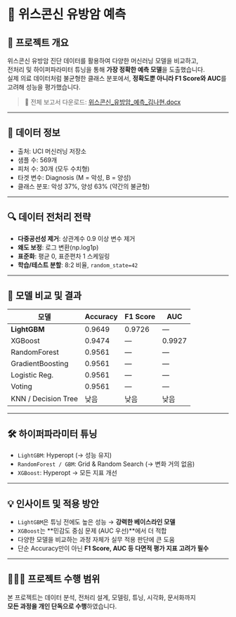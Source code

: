 # 🧬 위스콘신 유방암 예측

## 📌 프로젝트 개요
위스콘신 유방암 진단 데이터를 활용하여 다양한 머신러닝 모델을 비교하고,  
전처리 및 하이퍼파라미터 튜닝을 통해 **가장 정확한 예측 모델**을 도출했습니다.  
실제 의료 데이터처럼 불균형한 클래스 분포에서, **정확도뿐 아니라 F1 Score와 AUC**를 고려해 성능을 평가했습니다.

> 📄 전체 보고서 다운로드: [위스콘신_유방암_예측_김나현.docx](./위스콘신_유방암_예측_김나현.docx)

---

## 🧾 데이터 정보
- 출처: UCI 머신러닝 저장소
- 샘플 수: 569개
- 피처 수: 30개 (모두 수치형)
- 타겟 변수: Diagnosis (M = 악성, B = 양성)
- 클래스 분포: 악성 37%, 양성 63% (약간의 불균형)

---

## 🔍 데이터 전처리 전략
- **다중공선성 제거**: 상관계수 0.9 이상 변수 제거
- **왜도 보정**: 로그 변환(np.log1p)
- **표준화**: 평균 0, 표준편차 1 스케일링
- **학습/테스트 분할**: 8:2 비율, `random_state=42`

---

## 🤖 모델 비교 및 결과
| 모델          | Accuracy | F1 Score | AUC    |
|---------------|----------|----------|--------|
| **LightGBM**  | 0.9649   | 0.9726   | —      |
| XGBoost       | 0.9474   | —        | 0.9927 |
| RandomForest  | 0.9561   | —        | —      |
| GradientBoosting | 0.9561 | —        | —      |
| Logistic Reg. | 0.9561   | —        | —      |
| Voting        | 0.9561   | —        | —      |
| KNN / Decision Tree | 낮음 | 낮음 | 낮음 |

---

## 🛠 하이퍼파라미터 튜닝
- `LightGBM`: Hyperopt (→ 성능 유지)
- `RandomForest / GBM`: Grid & Random Search (→ 변화 거의 없음)
- `XGBoost`: Hyperopt → 모든 지표 개선

---

## 💡 인사이트 및 적용 방안
- `LightGBM`은 튜닝 전에도 높은 성능 → **강력한 베이스라인 모델**
- `XGBoost`는 **민감도 중심 문제 (AUC 우선)**에서 더 적합
- 다양한 모델을 비교하는 과정 자체가 실무 적용 판단에 큰 도움
- 단순 Accuracy만이 아닌 **F1 Score, AUC 등 다면적 평가 지표 고려가 필수**

---

## 🙋🏻‍♀️ 프로젝트 수행 범위
본 프로젝트는 데이터 분석, 전처리 설계, 모델링, 튜닝, 시각화, 문서화까지  
**모든 과정을 개인 단독으로 수행**하였습니다.
